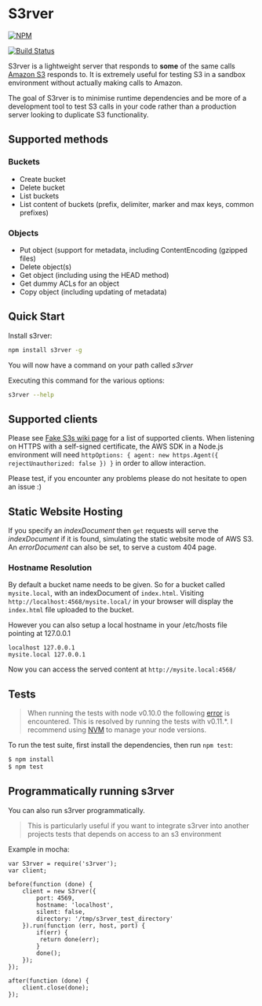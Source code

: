S3rver
==================

[![NPM](https://nodei.co/npm/s3rver.png)](https://nodei.co/npm/s3rver/)

[![Build Status](https://api.travis-ci.org/jamhall/s3rver.png)](https://travis-ci.org/jamhall/s3rver)
 
S3rver is a lightweight server that responds to **some** of the same calls [Amazon S3](http://docs.aws.amazon.com/AWSJavaScriptSDK/latest/AWS/S3.html) responds to. It is extremely useful for testing S3 in a sandbox environment without actually making calls to Amazon.

The goal of S3rver is to minimise runtime dependencies and be more of a development tool to test S3 calls in your code rather than a production server looking to duplicate S3 functionality.

## Supported methods

### Buckets

- Create bucket
- Delete bucket
- List buckets
- List content of buckets (prefix, delimiter, marker and max keys, common prefixes)

### Objects

- Put object (support for metadata, including ContentEncoding (gzipped files)
- Delete object(s)
- Get object (including using the HEAD method)
- Get dummy ACLs for an object
- Copy object (including updating of metadata)

## Quick Start

Install s3rver:
  
```bash
npm install s3rver -g
```
You will now have a command on your path called *s3rver*

Executing this command for the various options:

```bash
s3rver --help
```

## Supported clients

Please see [Fake S3s wiki page](https://github.com/jubos/fake-s3/wiki/Supported-Clients) for a list of supported clients.
When listening on HTTPS with a self-signed certificate, the AWS SDK in a Node.js environment will need ```httpOptions: { agent: new https.Agent({ rejectUnauthorized: false }) }``` in order to allow interaction.

Please test, if you encounter any problems please do not hesitate to open an issue :)

## Static Website Hosting

If you specify an *indexDocument* then ```get``` requests will serve the *indexDocument* if it is found, simulating the static website mode of AWS S3. An *errorDocument* can also be set, to serve a custom 404 page.

### Hostname Resolution

By default a bucket name needs to be given. So for a bucket called ```mysite.local```, with an indexDocument of ```index.html```. Visiting ```http://localhost:4568/mysite.local/``` in your browser will display the ```index.html``` file uploaded to the bucket.

However you can also setup a local hostname in your /etc/hosts file pointing at 127.0.0.1
```
localhost 127.0.0.1
mysite.local 127.0.0.1
```
Now you can access the served content at ```http://mysite.local:4568/```

## Tests

> When running the tests with node v0.10.0 the following [error](https://github.com/mochajs/mocha/issues/777) is encountered. This is resolved by running the tests with v0.11.*. I recommend using [NVM](https://github.com/creationix/nvm) to manage your node versions.
  
To run the test suite, first install the dependencies, then run `npm test`:

```bash
$ npm install
$ npm test
```

## Programmatically running s3rver

You can also run s3rver programmatically. 

> This is particularly useful if you want to integrate s3rver into another projects tests that depends on access to an s3 environment

Example in mocha:

```
var S3rver = require('s3rver');
var client;

before(function (done) {
    client = new S3rver({
        port: 4569,
        hostname: 'localhost',
        silent: false,
        directory: '/tmp/s3rver_test_directory'
    }).run(function (err, host, port) {
        if(err) {
         return done(err);
        }
        done();
    });
});

after(function (done) {
    client.close(done);
});
```
